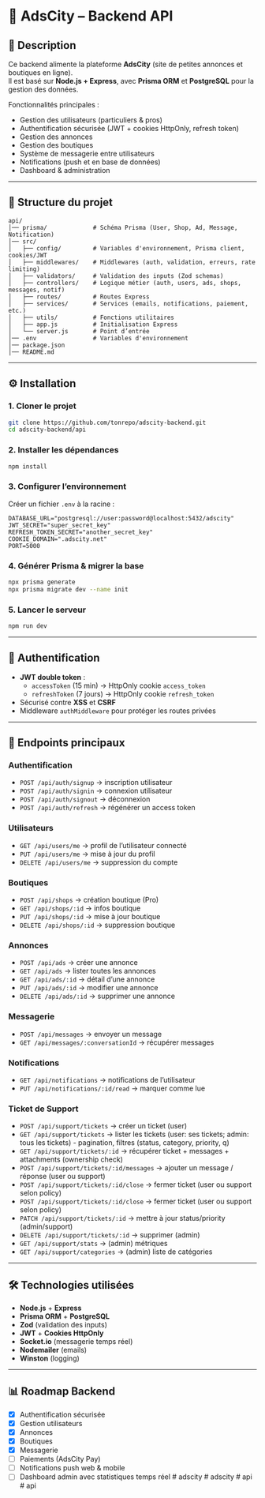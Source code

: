 # 📌 AdsCity – Backend API

## 🚀 Description
Ce backend alimente la plateforme **AdsCity** (site de petites annonces et boutiques en ligne).  
Il est basé sur **Node.js + Express**, avec **Prisma ORM** et **PostgreSQL** pour la gestion des données.  

Fonctionnalités principales :
- Gestion des utilisateurs (particuliers & pros)
- Authentification sécurisée (JWT + cookies HttpOnly, refresh token)
- Gestion des annonces
- Gestion des boutiques
- Système de messagerie entre utilisateurs
- Notifications (push et en base de données)
- Dashboard & administration

---

## 📂 Structure du projet

```
api/
│── prisma/             # Schéma Prisma (User, Shop, Ad, Message, Notification)
│── src/
│   ├── config/         # Variables d'environnement, Prisma client, cookies/JWT
│   ├── middlewares/    # Middlewares (auth, validation, erreurs, rate limiting)
│   ├── validators/     # Validation des inputs (Zod schemas)
│   ├── controllers/    # Logique métier (auth, users, ads, shops, messages, notif)
│   ├── routes/         # Routes Express
│   ├── services/       # Services (emails, notifications, paiement, etc.)
│   ├── utils/          # Fonctions utilitaires
│   ├── app.js          # Initialisation Express
│   └── server.js       # Point d’entrée
│── .env                # Variables d'environnement
│── package.json
│── README.md
```

---

## ⚙️ Installation

### 1. Cloner le projet
```bash
git clone https://github.com/tonrepo/adscity-backend.git
cd adscity-backend/api
```

### 2. Installer les dépendances
```bash
npm install
```

### 3. Configurer l’environnement
Créer un fichier `.env` à la racine :
```env
DATABASE_URL="postgresql://user:password@localhost:5432/adscity"
JWT_SECRET="super_secret_key"
REFRESH_TOKEN_SECRET="another_secret_key"
COOKIE_DOMAIN=".adscity.net"
PORT=5000
```

### 4. Générer Prisma & migrer la base
```bash
npx prisma generate
npx prisma migrate dev --name init
```

### 5. Lancer le serveur
```bash
npm run dev
```

---

## 🔑 Authentification

- **JWT double token** :  
  - `accessToken` (15 min) → HttpOnly cookie `access_token`
  - `refreshToken` (7 jours) → HttpOnly cookie `refresh_token`
- Sécurisé contre **XSS** et **CSRF**
- Middleware `authMiddleware` pour protéger les routes privées

---

## 📌 Endpoints principaux

### Authentification
- `POST /api/auth/signup` → inscription utilisateur
- `POST /api/auth/signin` → connexion utilisateur
- `POST /api/auth/signout` → déconnexion
- `POST /api/auth/refresh` → régénérer un access token

### Utilisateurs
- `GET /api/users/me` → profil de l’utilisateur connecté
- `PUT /api/users/me` → mise à jour du profil
- `DELETE /api/users/me` → suppression du compte

### Boutiques
- `POST /api/shops` → création boutique (Pro)
- `GET /api/shops/:id` → infos boutique
- `PUT /api/shops/:id` → mise à jour boutique
- `DELETE /api/shops/:id` → suppression boutique

### Annonces
- `POST /api/ads` → créer une annonce
- `GET /api/ads` → lister toutes les annonces
- `GET /api/ads/:id` → détail d’une annonce
- `PUT /api/ads/:id` → modifier une annonce
- `DELETE /api/ads/:id` → supprimer une annonce

### Messagerie
- `POST /api/messages` → envoyer un message
- `GET /api/messages/:conversationId` → récupérer messages

### Notifications
- `GET /api/notifications` → notifications de l’utilisateur
- `PUT /api/notifications/:id/read` → marquer comme lue

### Ticket de Support
- `POST /api/support/tickets`  → créer un ticket (user)
- `GET /api/support/tickets`  → lister les tickets (user: ses tickets; admin: tous les tickets) - pagination, filtres (status, category, priority, q)
- `GET /api/support/tickets/:id`  → récupérer ticket + messages + attachments (ownership check)
- `POST /api/support/tickets/:id/messages`  → ajouter un message / réponse (user ou support)
- `POST /api/support/tickets/:id/close`  → fermer ticket (user ou support selon policy)
- `POST /api/support/tickets/:id/close`  → fermer ticket (user ou support selon policy)
- `PATCH /api/support/tickets/:id`  → mettre à jour status/priority (admin/support)
- `DELETE /api/support/tickets/:id`  → supprimer (admin)
- `GET /api/support/stats`  → (admin) métriques
- `GET /api/support/categories`  → (admin) liste de catégories

---

## 🛠️ Technologies utilisées
- **Node.js** + **Express**
- **Prisma ORM** + **PostgreSQL**
- **Zod** (validation des inputs)
- **JWT** + **Cookies HttpOnly**
- **Socket.io** (messagerie temps réel)
- **Nodemailer** (emails)
- **Winston** (logging)

---

## 📊 Roadmap Backend
- [x] Authentification sécurisée
- [x] Gestion utilisateurs
- [x] Annonces
- [x] Boutiques
- [x] Messagerie
- [ ] Paiements (AdsCity Pay)
- [ ] Notifications push web & mobile
- [ ] Dashboard admin avec statistiques temps réel
#   a d s c i t y  
 #   a d s c i t y  
 #   a p i  
 #   a p i  
 